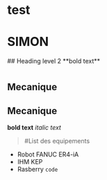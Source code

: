 # test
<h1> SIMON </h1>
## Heading level 2
**bold text**

# 
## Mecanique

## 

## Mecanique

**bold text**
*italic text*

> #List des equipements
- Robot FANUC ER4-iA
- IHM KEP
- Rasberry
`code`

